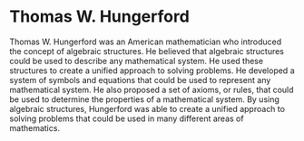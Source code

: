 # Thomas W. Hungerford

Thomas W. Hungerford was an American mathematician who introduced the concept of algebraic structures. He believed that algebraic structures could be used to describe any mathematical system. He used these structures to create a unified approach to solving problems. He developed a system of symbols and equations that could be used to represent any mathematical system. He also proposed a set of axioms, or rules, that could be used to determine the properties of a mathematical system. By using algebraic structures, Hungerford was able to create a unified approach to solving problems that could be used in many different areas of mathematics.
